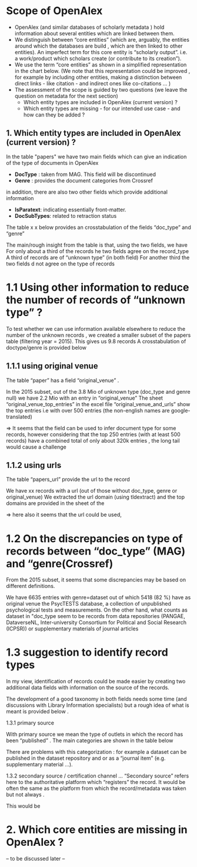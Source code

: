 # Scope of OpenAlex

- OpenAlex (and similar databases of scholarly metadata ) hold information about several entities which are linked between them. 
- We distinguish between “core entities” (which are, arguably,  the entities around which the databases are build , which are then linked to other entities).  An imperfect term for this core entity is “scholarly output”. i.e. a work/product which scholars create (or contribute to its creation”). 
- We use the term “core entities” as shown in a simplified representation in the chart below. (We note that this representation could be improved , for example by including other entities, making a distinction between direct links - like citation - and indirect ones like co-citations … ) 
- The assessment of the scope is guided by two questions (we leave the question on metadata for the next section) 
  * Which entity types are included in OpenAlex (current version) ? 
  * Which entity types are missing - for our intended use case - and how can they be added ?

## 1. Which entity types are included in OpenAlex (current version) ? 

In the table "papers" we have two main fields which can give an indication of the type of documents in OpenAlex

* **DocType**    : taken from MAG. This field will be discontinued
* **Genre**    : provides the document categories from Crossref  

in addition, there are also two other fields which provide additional information

* **IsParatext**: indicating essentially front-matter. 
* **DocSubTypes**: related to retraction status

The table x x below provides an crosstabulation of the fields “doc_type” and “genre” 



The main/rough insight from the table is that, using the two fields, we have 
For only about a third of the records he two fields agree on the record_type
A third of records are of  “unknown type” (in both field) 
For another third the two fields d not agree on the type of records 



# 1.1 Using other information to reduce the number of records of “unknown type”  ? 

To test whether we can use information available elsewhere to reduce the number of the unknown records , we created a smaller subset of the papers table (filtering year = 2015).  This gives us 9.8 records 
A crosstabulation of doctype/genre is provided below 


## 1.1.1 using original venue 

The table “paper” has a field “original_venue” . 

In the 2015 subset, out of the 3.8 Mio of unknown type (doc_type and genre null) we have 2.2 Mio with an entry in “original_venue” 
The sheet “original_venue_top_entries” in the excel file “original_venue_and_urls” show the top entries i.e with over 500 entries (the non-english names are google-translated) 

=>  It seems that the field can be used to infer document type for some records, however considering that the top 250 entries (with at least 500 records) have a combined total of only about 320k entries , the long tail would cause a challenge 

## 1.1.2 using urls 

The table “papers_url”  provide the url to the record 

We have xx records with a url (out of those without doc_type, genre or original_venue) 
We extracted the url domain (using tldextract) and the top domains are provided in the sheet of the 

=> here also it seems that the url could be used, 

# 1.2 On the discrepancies on type of records  between “doc_type” (MAG) and “genre(Crossref) 

From the 2015 subset, it seems that some discrepancies may be based on different definitions. 

We have 6635 entries with genre=dataset  out of which 5418 (82 %) have as original venue the PsycTESTS database, a collection of unpublished  psychological tests and measurements.
On the other hand, what counts as dataset in "doc_type seem to be records from data repositories (PANGAE, DataverseNL, Inter-university Consortium for Political and Social Research (ICPSR)) 
or supplementary materials of journal articles




# 1.3 suggestion to identify record types 

In my view, identification of records could be made easier by creating two additional data fields with information on the source of the records. 

The development of a good taxonomy in both fields needs some time (and discussions  with Library Information specialists) but a rough idea of what is meant is provided below . 

1.3.1   primary source 

With primary source we mean the type of outlets in which the record has been “published” . The main  categories are shown in the table below 

There are problems with this categorization : for example a dataset can be published in the dataset repository and or as a “journal item” (e.g. supplementary material …). 



1.3.2  secondary source / certification channel … 
“Secondary source” refers here to the authoritative platform which “registers” the record. It would be often the same as the platform from which the record/metadata was taken but not always . 

This would be 






# 2. Which core entities are missing in OpenAlex  ? 
– to be discussed later – 
